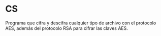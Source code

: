 # CS
Programa que cifra y descifra cualquier tipo de archivo con el protocolo AES, además del protocolo RSA para cifrar las claves AES.
